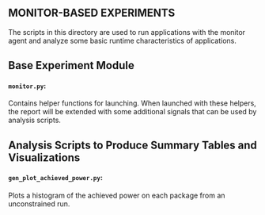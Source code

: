 MONITOR-BASED EXPERIMENTS
-------------------------

The scripts in this directory are used to run applications with the
monitor agent and analyze some basic runtime characteristics of
applications.

## Base Experiment Module

#### `monitor.py`:

  Contains helper functions for launching.  When launched with
  these helpers, the report will be extended with some additional
  signals that can be used by analysis scripts.

## Analysis Scripts to Produce Summary Tables and Visualizations

#### `gen_plot_achieved_power.py`:

  Plots a histogram of the achieved power on each package from an
  unconstrained run.